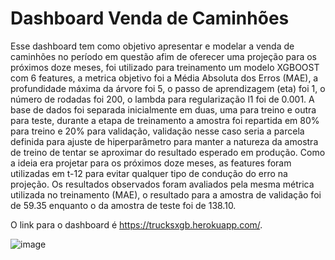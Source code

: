 # Dashboard Venda de Caminhões

Esse dashboard tem como objetivo apresentar e modelar a venda de caminhões no período em questão afim de oferecer uma projeção para os próximos doze meses, foi utilizado para treinamento um modelo XGBOOST com 6 features, a metrica objetivo foi a Média Absoluta dos Erros (MAE), a profundidade máxima da árvore foi 5,
            o passo de aprendizagem (eta) foi 1, o número de rodadas foi 200, o lambda para regularização l1 foi de 0.001. A base de dados foi separada inicialmente em duas, uma para treino e outra para teste, durante a etapa de treinamento a amostra foi repartida em 80% para treino e 20% para validação, validação nesse caso seria a parcela definida para ajuste de hiperparâmetro para manter a natureza da amostra de treino de tentar se aproximar do resultado esperado em produção. Como a ideia era projetar para os próximos doze meses, as features foram utilizadas em t-12 para evitar qualquer tipo de condução do erro na projeção. Os resultados observados foram avaliados pela mesma métrica utilizada no treinamento (MAE), o resultado para a amostra de validação foi de 59.35 enquanto o da amostra de teste foi de 138.10.
            
O link para o dashboard é https://trucksxgb.herokuapp.com/.

![image](https://user-images.githubusercontent.com/60692882/165460429-81be452a-8de9-4705-b492-784a2317ea7c.png)
